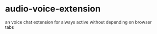 # audio-voice-extension
an voice chat extension for always active without depending on browser tabs
